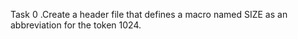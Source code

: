 Task 0 .Create a header file that defines a macro named SIZE as an abbreviation for the token 1024.
